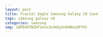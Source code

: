 ```yaml
---
layout: post
title: Fractal Eagle Samsung Galaxy S9 Case
tags: samsung galaxy s9
categories: samsung
img: 1QP0dUTWZbFSenx3xdmSykn84WazQFYUt
---
```

